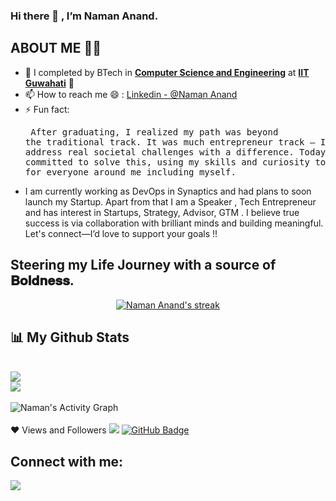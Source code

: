 ### Hi there 👋 , I’m Naman Anand.

## ABOUT ME 👨‍🎓
- 🌱 I completed by BTech in **[Computer Science and Engineering](https://www.iitg.ac.in/cse/)** at  **[IIT Guwahati](https://www.iitg.ac.in/)** 🏫
- 📫 How to reach me 😄 :  [Linkedin - @Naman Anand](https://www.linkedin.com/in/naman125/)
- ⚡ Fun fact: <pre> After graduating, I realized my path was beyond the traditional track. It was much entrepreneur track — I wanted to address real societal challenges with a difference. Today, I'm fully committed to solve this, using my skills and curiosity to create value for everyone around me including myself.  </pre>
- I am currently working as DevOps in Synaptics and had plans to soon launch my Startup. Apart from that I am a Speaker , Tech Entrepreneur and has interest in  Startups, Strategy, Advisor, GTM . I believe true success is via collaboration with brilliant minds and building meaningful. Let's connect—I’d love to support your goals !!

## Steering my Life Journey with a source of **𝐁𝐨𝐥𝐝𝐧𝐞𝐬𝐬**.

 
               
 <p align="center">
    <a href="https://github.com/Naman-72/github-readme-streak-stats">
        <img title="Naman Stats" alt="Naman Anand's streak" src="https://github-readme-streak-stats.herokuapp.com/?user=Naman-72&theme=black-ice&hide_border=true&stroke=0000&background=060A0CD0"/>
    </a>
</p>

## 📊 My Github Stats

<br/>
<img src="https://github-readme-stats.vercel.app/api/top-langs/?username=naman-72&hide_progress=true">
<br/>
<img src="https://github-readme-stats.vercel.app/api?username=naman-72&show_icons=true&theme=radical">
 <br/>
<br/><img alt="Naman's Activity Graph"  src="https://github-readme-activity-graph.vercel.app/graph?username=Naman-72&bg_color=ffcfe9&color=9e4c98&line=9e4c98&point=403d3d&area=true&hide_border=true" /></a>

<br/>
<br/>
❤ Views and Followers
<img src="https://komarev.com/ghpvc/?username=Naman-72">
<a href="https://github.com/Naman-72?tab=followers"><img src="https://img.shields.io/github/followers/Naman-72?label=Followers&style=social" alt="GitHub Badge"></a>


## Connect with me:
<p align="left">
<a href = "[https://www.linkedin.com/in/naman125/]"><img src="https://img.icons8.com/fluent/48/000000/linkedin.png"/></a>
 </p>
